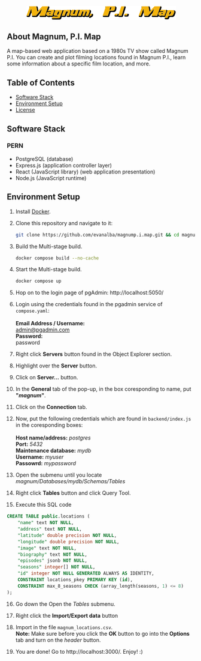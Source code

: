 <p align="center"><img src="https://github.com/evanalba/magnump.i.map/blob/main/frontend/public/logo.svg" width="400" alt="Magnum P.I. Map Logo"></p>

## About Magnum, P.I. Map

A map-based web application based on a 1980s TV show called Magnum P.I. You can create and plot filming locations found in Magnum P.I., learn some information about a specific film location, and more.

## Table of Contents
* [Software Stack](#Software-Stack)
* [Environment Setup](#Environment-Setup)
* [License](https://github.com/evanalba/magnump.i.map/blob/main/LICENSE)

## Software Stack
### PERN
* PostgreSQL (database)
* Express.js (application controller layer)
* React (JavaScript library) (web application presentation)
* Node.js (JavaScript runtime)

## Environment Setup
1. Install [Docker](https://www.docker.com/).
2. Clone this repository and navigate to it:
    ```bash
    git clone https://github.com/evanalba/magnump.i.map.git && cd magnump.i.map
    ```
3. Build the Multi-stage build.
    ```bash
    docker compose build --no-cache
    ```
4. Start the Multi-stage build.
    ```bash
    docker compose up
    ```
5. Hop on to the login page of pgAdmin: http://localhost:5050/

6. Login using the credentials found in the pgadmin service of `compose.yaml`:<br><br>
**Email Address / Username:**<br>
admin@pgadmin.com<br>
**Password:**<br>
password

7. Right click **Servers** button found in the Object Explorer section.

8. Highlight over the **Server** button.

9. Click on **Server...** button.

10. In the **General** tab of the pop-up, in the box coresponding to name, put **"*magnum*"**.

11. Click on the **Connection** tab.

12. Now, put the following credentials which are found in `backend/index.js` in the coresponding boxes:<br><br>
**Host name/address:** *postgres*<br>
**Port:** *5432*<br>
**Maintenance database:** *mydb*<br>
**Username:** *myuser*<br>
**Passowrd:** *mypassword*<br>

13. Open the submenu until you locate *magnum/Databases/mydb/Schemas/Tables*

14. Right click **Tables** button and click Query Tool.

15. Execute this SQL code
```sql
CREATE TABLE public.locations (
    "name" text NOT NULL,
    "address" text NOT NULL,
    "latitude" double precision NOT NULL,
    "longitude" double precision NOT NULL,
    "image" text NOT NULL,
    "biography" text NOT NULL,
    "episodes" jsonb NOT NULL,
    "seasons" integer[] NOT NULL,
    "id" integer NOT NULL GENERATED ALWAYS AS IDENTITY,
    CONSTRAINT locations_pkey PRIMARY KEY (id),
    CONSTRAINT max_8_seasons CHECK (array_length(seasons, 1) <= 8)
);
```
16. Go down the Open the *Tables* submenu.

17. Right click the **Import/Export data** button

18. Import in the file `magnum_locations.csv`.<br>
**Note:** Make sure before you click the **OK** button to go into the **Options** tab and turn on the *header* button.

19. You are done! Go to http://localhost:3000/. Enjoy! :)
